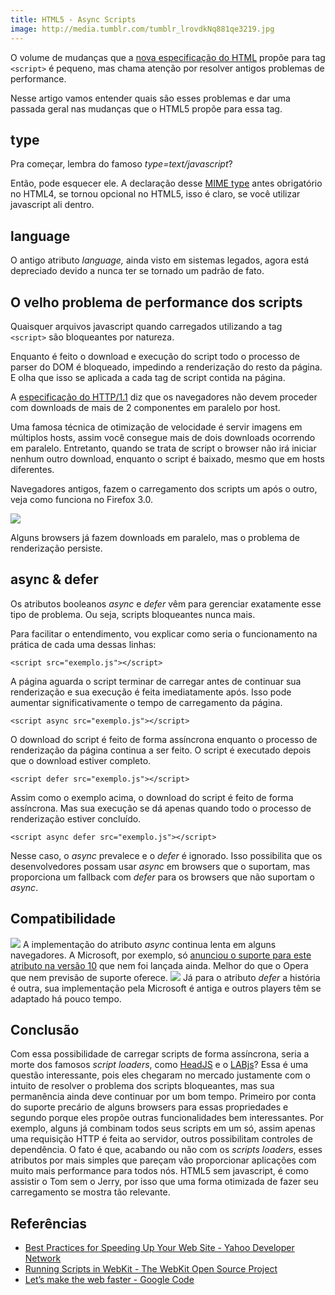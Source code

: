 ```yaml
---
title: HTML5 - Async Scripts
image: http://media.tumblr.com/tumblr_lrovdkNq881qe3219.jpg
---
```


<!-- <p class="demo-download"><a href="http://labs.zenorocha.com/html5/script" target="_blank"><img class="botao" src="http://media.tumblr.com/tumblr_lk325lvHwF1qe3219.png"/></a> <a href="https://github.com/zenorocha/HTML5-Script" target="_blank"><img class="botao" src="http://media.tumblr.com/tumblr_lk325u7HMG1qe3219.png"/></a> -->

O volume de mudanças que a [nova especificação do HTML](http://www.w3.org/TR/html5/scripting-1.html#attr-script-async) propõe para tag `<script>` é pequeno, mas chama atenção por resolver antigos problemas de performance.

Nesse artigo vamos entender quais são esses problemas e dar uma passada geral nas mudanças que o HTML5 propõe para essa tag.

<!--more-->

## type

Pra começar, lembra do famoso _type=text/javascript_?

Então, pode esquecer ele. A declaração desse [MIME type](http://pt.wikipedia.org/wiki/MIME) antes obrigatório no HTML4, se tornou opcional no HTML5, isso é claro, se você utilizar javascript ali dentro.

## language

O antigo atributo _language,_ ainda visto em sistemas legados, agora está depreciado devido a nunca ter se tornado um padrão de fato.

## O velho problema de performance dos scripts

Quaisquer arquivos javascript quando carregados utilizando a tag `<script>` são bloqueantes por natureza.

Enquanto é feito o download e execução do script todo o processo de parser do DOM é bloqueado, impedindo a renderização do resto da página. E olha que isso se aplicada a cada tag de script contida na página.

A [especificação do HTTP/1.1](http://www.w3.org/Protocols/rfc2616/rfc2616-sec8.html#sec8.1.4) diz que os navegadores não devem proceder com downloads de mais de 2 componentes em paralelo por host.

Uma famosa técnica de otimização de velocidade é servir imagens em múltiplos hosts, assim você consegue mais de dois downloads ocorrendo em paralelo. Entretanto, quando se trata de script o browser não irá iniciar nenhum outro download, enquanto o script é baixado, mesmo que em hosts diferentes.

Navegadores antigos, fazem o carregamento dos scripts um após o outro, veja como funciona no Firefox 3.0.

![](http://media.tumblr.com/tumblr_lrq5znRVSb1qe3219.gif)

Alguns browsers já fazem downloads em paralelo, mas o problema de renderização persiste.

## async & defer

Os atributos booleanos _async_ e _defer_ vêm para gerenciar exatamente esse tipo de problema. Ou seja, scripts bloqueantes nunca mais.

Para facilitar o entendimento, vou explicar como seria o funcionamento na prática de cada uma dessas linhas:

```
<script src="exemplo.js"></script>
```

A página aguarda o script terminar de carregar antes de continuar sua renderização e sua execução é feita imediatamente após. Isso pode aumentar significativamente o tempo de carregamento da página.

```
<script async src="exemplo.js"></script>
```

O download do script é feito de forma assíncrona enquanto o processo de renderização da página continua a ser feito. O script é executado depois que o download estiver completo.

```
<script defer src="exemplo.js"></script>
```

Assim como o exemplo acima, o download do script é feito de forma assíncrona. Mas sua execução se dá apenas quando todo o processo de renderização estiver concluído.

```
<script async defer src="exemplo.js"></script>
```

Nesse caso, o _async_ prevalece e o _defer_ é ignorado. Isso possibilita que os desenvolvedores possam usar _async_ em browsers que o suportam, mas proporciona um fallback com _defer_ para os browsers que não suportam o _async_.

## Compatibilidade

[![](http://media.tumblr.com/tumblr_lroul8WafP1qe3219.jpg)](http://caniuse.com/script-async) A implementação do atributo _async_ continua lenta em alguns navegadores. A Microsoft, por exemplo, só [anunciou o suporte para este atributo na versão 10](http://msdn.microsoft.com/en-us/ie/hh272905) que nem foi lançada ainda. Melhor do que o Opera que nem previsão de suporte oferece. [![](http://media.tumblr.com/tumblr_lroundIovj1qe3219.jpg)](http://caniuse.com/script-defer) Já para o atributo _defer_ a história é outra, sua implementação pela Microsoft é antiga e outros players têm se adaptado há pouco tempo.

## Conclusão

Com essa possibilidade de carregar scripts de forma assíncrona, seria a morte dos famosos _script loaders_, como [HeadJS](http://headjs.com/) e o [LABjs](http://labjs.com/)? Essa é uma questão interessante, pois eles chegaram no mercado justamente com o intuito de resolver o problema dos scripts bloqueantes, mas sua permanência ainda deve continuar por um bom tempo. Primeiro por conta do suporte precário de alguns browsers para essas propriedades e segundo porque eles propõe outras funcionalidades bem interessantes. Por exemplo, alguns já combinam todos seus scripts em um só, assim apenas uma requisição HTTP é feita ao servidor, outros possibilitam controles de dependência. O fato é que, acabando ou não com os _scripts loaders_, esses atributos por mais simples que pareçam vão proporcionar aplicações com muito mais performance para todos nós. HTML5 sem javascript, é como assistir o Tom sem o Jerry, por isso que uma forma otimizada de fazer seu carregamento se mostra tão relevante. 

## Referências

* [Best Practices for Speeding Up Your Web Site - Yahoo Developer Network](http://developer.yahoo.com/performance/rules.html)
* [Running Scripts in WebKit - The WebKit Open Source Project](http://www.webkit.org/blog/1395/running-scripts-in-webkit/)
* [Let’s make the web faster - Google Code](http://code.google.com/intl/en/speed/index.html)